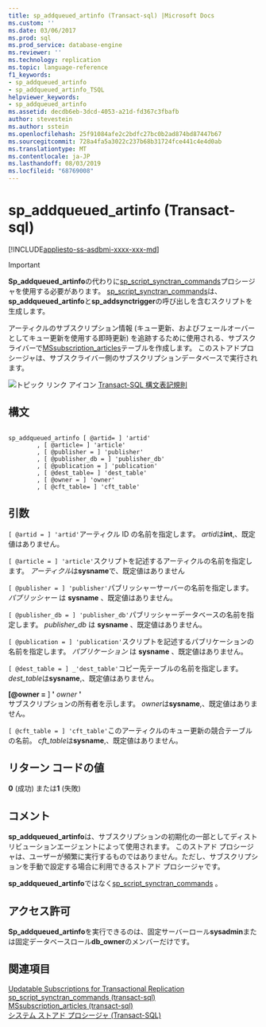 ```yaml
---
title: sp_addqueued_artinfo (Transact-sql) |Microsoft Docs
ms.custom: ''
ms.date: 03/06/2017
ms.prod: sql
ms.prod_service: database-engine
ms.reviewer: ''
ms.technology: replication
ms.topic: language-reference
f1_keywords:
- sp_addqueued_artinfo
- sp_addqueued_artinfo_TSQL
helpviewer_keywords:
- sp_addqueued_artinfo
ms.assetid: decdb6eb-3dcd-4053-a21d-fd367c3fbafb
author: stevestein
ms.author: sstein
ms.openlocfilehash: 25f91084afe2c2bdfc27bc0b2ad874bd87447b67
ms.sourcegitcommit: 728a4fa5a3022c237b68b31724fce441c4e4d0ab
ms.translationtype: MT
ms.contentlocale: ja-JP
ms.lasthandoff: 08/03/2019
ms.locfileid: "68769008"
---
```

# <a name="spaddqueuedartinfo-transact-sql"></a>sp_addqueued_artinfo (Transact-sql)
[!INCLUDE[appliesto-ss-asdbmi-xxxx-xxx-md](../../includes/appliesto-ss-asdbmi-xxxx-xxx-md.md)]

  
  
> [!IMPORTANT]  
>  **Sp_addqueued_artinfo**の代わりに[sp_script_synctran_commands](../../relational-databases/system-stored-procedures/sp-script-synctran-commands-transact-sql.md)プロシージャを使用する必要があります。 [sp_script_synctran_commands](../../relational-databases/system-stored-procedures/sp-script-synctran-commands-transact-sql.md)は、 **sp_addqueued_artinfo**と**sp_addsynctrigger**の呼び出しを含むスクリプトを生成します。  
  
 アーティクルのサブスクリプション情報 (キュー更新、およびフェールオーバーとしてキュー更新を使用する即時更新) を追跡するために使用される、サブスクライバーで[MSsubscription_articles](../../relational-databases/system-tables/mssubscription-articles-transact-sql.md)テーブルを作成します。 このストアドプロシージャは、サブスクライバー側のサブスクリプションデータベースで実行されます。  
  
 ![トピック リンク アイコン](../../database-engine/configure-windows/media/topic-link.gif "トピック リンク アイコン") [Transact-SQL 構文表記規則](../../t-sql/language-elements/transact-sql-syntax-conventions-transact-sql.md)  
  
## <a name="syntax"></a>構文  
  
```  
  
sp_addqueued_artinfo [ @artid= ] 'artid'  
        , [ @article= ] 'article'  
        , [ @publisher = ] 'publisher'  
        , [ @publisher_db = ] 'publisher_db'  
        , [ @publication = ] 'publication'  
        , [ @dest_table= ] 'dest_table'  
        , [ @owner = ] 'owner'  
        , [ @cft_table= ] 'cft_table'  
```  
  
## <a name="arguments"></a>引数  
`[ @artid = ] 'artid'`アーティクル ID の名前を指定します。 *artid*は**int**,、既定値はありません。  
  
`[ @article = ] 'article'`スクリプトを記述するアーティクルの名前を指定します。 *アーティクル*は**sysname**で、既定値はありません  
  
`[ @publisher = ] 'publisher'`パブリッシャーサーバーの名前を指定します。 *パブリッシャー* は **sysname** 、既定値はありません。  
  
`[ @publisher_db = ] 'publisher_db'`パブリッシャーデータベースの名前を指定します。 *publisher_db* は **sysname** 、既定値はありません。  
  
`[ @publication = ] 'publication'`スクリプトを記述するパブリケーションの名前を指定します。 *パブリケーション* は **sysname** 、既定値はありません。  
  
`[ @dest_table = ] _'dest_table'`コピー先テーブルの名前を指定します。 *dest_table*は**sysname**,、既定値はありません。  
  
 **[@owner =** ] **'** _owner_ **'**  
 サブスクリプションの所有者を示します。 *owner*は**sysname**,、既定値はありません。  
  
`[ @cft_table = ] 'cft_table'`このアーティクルのキュー更新の競合テーブルの名前。 *cft_table*は**sysname**,、既定値はありません。  
  
## <a name="return-code-values"></a>リターン コードの値  
 **0** (成功) または**1** (失敗)  
  
## <a name="remarks"></a>コメント  
 **sp_addqueued_artinfo**は、サブスクリプションの初期化の一部としてディストリビューションエージェントによって使用されます。 このストアド プロシージャは、ユーザーが頻繁に実行するものではありません。ただし、サブスクリプションを手動で設定する場合に利用できるストアド プロシージャです。  
  
 **sp_addqueued_artinfo**ではなく[sp_script_synctran_commands](../../relational-databases/system-stored-procedures/sp-script-synctran-commands-transact-sql.md) 。  
  
## <a name="permissions"></a>アクセス許可  
 **Sp_addqueued_artinfo**を実行できるのは、固定サーバーロール**sysadmin**または固定データベースロール**db_owner**のメンバーだけです。  
  
## <a name="see-also"></a>関連項目  
 [Updatable Subscriptions for Transactional Replication](../../relational-databases/replication/transactional/updatable-subscriptions-for-transactional-replication.md)   
 [sp_script_synctran_commands &#40;transact-sql&#41;](../../relational-databases/system-stored-procedures/sp-script-synctran-commands-transact-sql.md)   
 [MSsubscription_articles &#40;transact-sql&#41;](../../relational-databases/system-tables/mssubscription-articles-transact-sql.md)   
 [システム ストアド プロシージャ &#40;Transact-SQL&#41;](../../relational-databases/system-stored-procedures/system-stored-procedures-transact-sql.md)  
  
  
